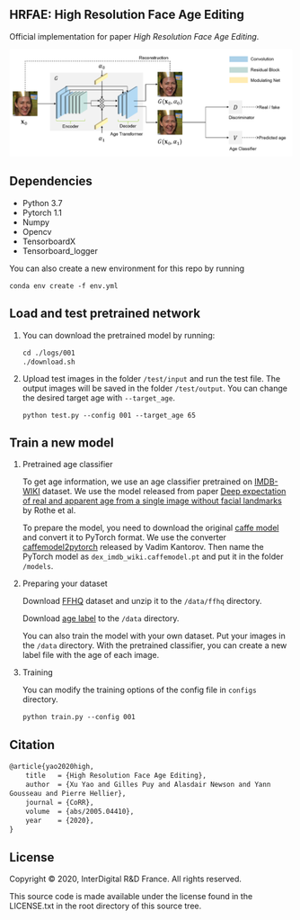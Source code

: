 ## HRFAE: High Resolution Face Age Editing

Official implementation for paper *High Resolution Face Age Editing*.

![Teaser image](./arch.png)

## Dependencies

* Python 3.7
* Pytorch 1.1
* Numpy
* Opencv
* TensorboardX
* Tensorboard_logger

You can also create a new environment for this repo by running
```
conda env create -f env.yml
```

## Load and test pretrained network 

1. You can download the pretrained model by running:
    ```
    cd ./logs/001
    ./download.sh
    ```

2. Upload test images in the folder `/test/input` and run the test file. The output images will be saved in the folder `/test/output`. You can change the desired target age with `--target_age`.
    ```
    python test.py --config 001 --target_age 65
    ```

## Train a new model

1. Pretrained age classifier

    To get age information, we use an age classifier pretrained on [IMDB-WIKI](https://data.vision.ee.ethz.ch/cvl/rrothe/imdb-wiki/) dataset. We use the model released from paper [Deep expectation of real and apparent age from a single image without facial landmarks](https://data.vision.ee.ethz.ch/cvl/publications/papers/articles/eth_biwi_01299.pdf) by Rothe et al. 

    To prepare the model, you need to download the original [caffe model](https://data.vision.ee.ethz.ch/cvl/rrothe/imdb-wiki/static/dex_imdb_wiki.caffemodel) and convert it to PyTorch format. We use the converter [caffemodel2pytorch](https://github.com/vadimkantorov/caffemodel2pytorch) released by Vadim Kantorov. Then name the PyTorch model as `dex_imdb_wiki.caffemodel.pt` and put it in the folder `/models`.


2. Preparing your dataset

    Download [FFHQ](https://github.com/NVlabs/ffhq-dataset) dataset and unzip it to the `/data/ffhq` directory. 
    
    Download [age label](https://partage.imt.fr/index.php/s/DbSk4HzFkeCYXDt) to the `/data` directory.

    You can also train the model with your own dataset. Put your images in the `/data` directory. With the pretrained classifier, you can create a new label file with the age of each image. 

3. Training
    
    You can modify the training options of the config file in `configs` directory.
    ```
    python train.py --config 001 
    ```

## Citation
```
@article{yao2020high,
    title   = {High Resolution Face Age Editing},
    author  = {Xu Yao and Gilles Puy and Alasdair Newson and Yann Gousseau and Pierre Hellier},
    journal = {CoRR},
    volume  = {abs/2005.04410},
    year    = {2020},
}
```
## License

Copyright © 2020, InterDigital R&D France. All rights reserved.

This source code is made available under the license found in the LICENSE.txt in the root directory of this source tree.




